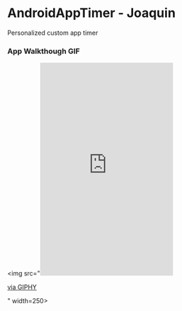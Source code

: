 # AndroidAppTimer - Joaquin

Personalized custom app timer


### App Walkthough GIF
<img src="<iframe src="https://giphy.com/embed/8oXe43wgOnArZIOULZ" width="300" height="480" frameBorder="0" class="giphy-embed" allowFullScreen></iframe><p><a href="https://giphy.com/gifs/8oXe43wgOnArZIOULZ">via GIPHY</a></p>" width=250><br>

